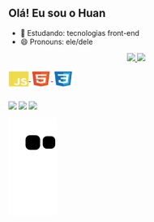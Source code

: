 ## Olá! Eu sou o Huan

- 🌱 Estudando: tecnologias front-end
- 😄 Pronouns: ele/dele

<div align="center">
  <a href="https://github.com/HuanRluchetti">
  <img height="150em" src="https://github-readme-stats.vercel.app/api?username=HuanRluchetti&show_icons=true&theme=gotham&include_all_commits=true&count_private=true"/>
  <img height="150em" src="https://github-readme-stats.vercel.app/api/top-langs/?username=HuanRluchetti&layout=compact&langs_count=7&theme=gotham"/>
</div>

<div style="display: inline_block"><br>
  <img align="center" alt="Huan-Js" height="30" width="40" src="https://raw.githubusercontent.com/devicons/devicon/master/icons/javascript/javascript-plain.svg">
  <img align="center" alt="Huan-HTML" height="30" width="40" src="https://raw.githubusercontent.com/devicons/devicon/master/icons/html5/html5-original.svg">
  <img align="center" alt="Huan-CSS" height="30" width="40" src="https://raw.githubusercontent.com/devicons/devicon/master/icons/css3/css3-original.svg">
  <!--<img align="center" alt="Huan-Python" height="30" width="40" src="https://raw.githubusercontent.com/devicons/devicon/master/icons/python/python-original.svg">-->
 <!--<img align="right" alt="Huan-pic" height="150" style="border-radius:50px;"-->
</div>

  ##
  
<div>
     <a href="https://www.instagram.com/huanradovluchetti/" target="_blank"><img src="https://img.shields.io/badge/-Instagram-%23E4405F?style=for-the-badge&logo=instagram&logoColor=white" target="_blank"></a>
   <a href = "mailto:huan.luchetti@gmail.com"><img src="https://img.shields.io/badge/-Gmail-%23333?style=for-the-badge&logo=gmail&logoColor=white" target="_blank"></a>
  <a href="https://www.linkedin.com/in/huan-r-luchetii" target="_blank"><img src="https://img.shields.io/badge/-LinkedIn-%230077B5?style=for-the-badge&logo=linkedin&logoColor=white" target="_blank"></a>
  
   ![Snake animation](https://github.com/HuanRluchetti/HuanRluchetti/blob/output/github-contribution-grid-snake.svg)
</div>
 
